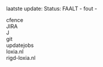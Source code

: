 laatste update: 
Status: FAALT - fout - 
<div class="service R">cfence</div><div class="service R">JIRA</div><div class="service Y">J</div><div class="service R">git</div><div class="service Y">updatejobs</div><div class="service G">loxia.nl</div><div class="service G">rigd-loxia.nl</div>